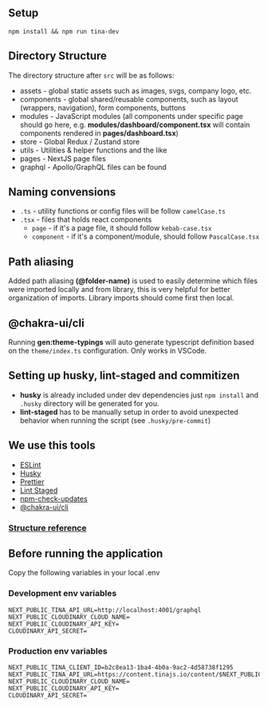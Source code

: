 ## Setup

`npm install && npm run tina-dev`

## Directory Structure

The directory structure after `src` will be as follows:

- assets - global static assets such as images, svgs, company logo, etc.
- components - global shared/reusable components, such as layout (wrappers, navigation), form components, buttons
- modules - JavaScript modules (all components under specific page should go here, e.g. **modules/dashboard/component.tsx** will contain components rendered in **pages/dashboard.tsx**)
- store - Global Redux / Zustand store
- utils - Utilities & helper functions and the like
- pages - NextJS page files
- graphql - Apollo/GraphQL files can be found

## Naming convensions

- `.ts` - utility functions or config files will be follow `camelCase.ts`
- `.tsx` - files that holds react components
  - `page` - if it's a page file, it should follow `kebab-case.tsx`
  - `component` - if it's a component/module, should follow `PascalCase.tsx`

## Path aliasing

Added path aliasing **(@folder-name)** is used to easily determine which files were imported locally and from library, this is very helpful for better organization of imports. Library imports should come first then local.

## @chakra-ui/cli

Running **gen:theme-typings** will auto generate typescript definition based on the `theme/index.ts` configuration. Only works in VSCode.

## Setting up husky, lint-staged and commitizen

- **husky** is already included under dev dependencies just `npm install` and `.husky` directory will be generated for you.
- **lint-staged** has to be manually setup in order to avoid unexpected behavior when running the script (see `.husky/pre-commit`)

## We use this tools

- [ESLint](https://eslint.org/docs/user-guide/configuring/)
- [Husky](https://typicode.github.io/husky/#/)
- [Prettier](https://prettier.io/)
- [Lint Staged](https://github.com/okonet/lint-staged)
- [npm-check-updates](https://www.npmjs.com/package/npm-check-updates)
- [@chakra-ui/cli](https://www.npmjs.com/package/@chakra-ui/cli)

### [Structure reference](https://www.taniarascia.com/react-architecture-directory-structure)

## Before running the application

Copy the following variables in your local .env

### Development env variables

```
NEXT_PUBLIC_TINA_API_URL=http://localhost:4001/graphql
NEXT_PUBLIC_CLOUDINARY_CLOUD_NAME=
NEXT_PUBLIC_CLOUDINARY_API_KEY=
CLOUDINARY_API_SECRET=
```

### Production env variables

```
NEXT_PUBLIC_TINA_CLIENT_ID=b2c8ea13-1ba4-4b0a-9ac2-4d58738f1295
NEXT_PUBLIC_TINA_API_URL=https://content.tinajs.io/content/$NEXT_PUBLIC_TINA_CLIENT_ID/github/master
NEXT_PUBLIC_CLOUDINARY_CLOUD_NAME=
NEXT_PUBLIC_CLOUDINARY_API_KEY=
CLOUDINARY_API_SECRET=
```
